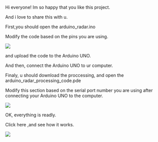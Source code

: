 Hi everyone! Im so happy that you like this project.

And i love to share this with u.

First,you should open the arduino_radar.ino 

Modify the code based on the pins you are using.

![](C:\Users\N\AppData\Roaming\marktext\images\2024-01-02-11-45-01-image.png)

and upload the code to the Arduino UNO.

And then,  connect the Arduino UNO to ur computer.

Finaly, u should download the proccessing, and open the arduino_radar_processing_code.pde

Modify this section based on the serial port number you are using after connecting your Arduino UNO to the computer.

![](C:\Users\N\AppData\Roaming\marktext\images\2024-01-02-11-47-30-image.png)

OK, everything is readly.

Click here ,and see how it works.

![](C:\Users\N\AppData\Roaming\marktext\images\2024-01-02-11-54-34-image.png)
